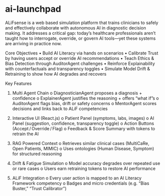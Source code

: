 # ai-launchpad
ALiFsense is a web based simulation platform that trains clinicians to safely and effectively collaborate with autonomous AI in diagnostic decision making. It addresses a critical gap: today’s healthcare professionals aren’t taught how to interrogate, override, or govern AI tools—yet these systems are arriving in practice now.

Core Objectives
•	Build AI Literacy via hands on scenarios
•	Calibrate Trust by having users accept or override AI recommendations
•	Teach Ethics & Bias Detection through AuditorAgent challenges
•	Reinforce Explainability with counterfactuals and transparency toggles
•	Simulate Model Drift & Retraining to show how AI degrades and recovers

Key Features
1.	Multi Agent Chain
o	DiagnosticianAgent proposes a diagnosis + confidence
o	ExplainerAgent justifies the reasoning + offers “what if”s
o	AuditorAgent flags bias, drift or safety concerns
o	MentorAgent scores decisions and links back to ALiF competencies

2.	Interactive UI (React.js)
o	Patient Panel (symptoms, labs, images)
o	AI Panel (suggestion, confidence, transparency toggle)
o	Action Buttons (Accept / Override / Flag)
o	Feedback & Score Summary with tokens to retrain the AI

3.	RAG Powered Context
o	Retrieves similar clinical cases (MultiCaRe, Open Patients, MIMIC)
o	Uses ontologies (Human Disease, Symptom) for structured reasoning

4.	Drift & Fatigue Simulation
o	Model accuracy degrades over repeated use or rare cases
o	Users earn retraining tokens to restore AI performance

5.	ALiF Integration
o	Every user action is mapped to an AI Literacy Framework competency
o	Badges and micro credentials (e.g. “Bias Buster,” “Trust Calibrator”)

